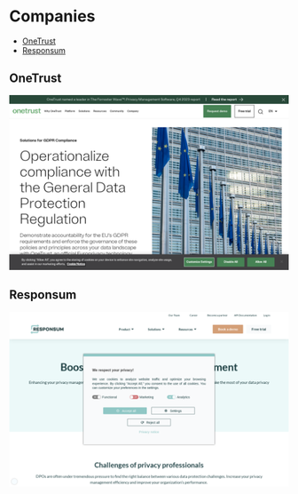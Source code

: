 # Companies

<!-- toc -->

- [OneTrust](#onetrust)
- [Responsum](#responsum)

<!-- tocstop -->

## OneTrust

![](shots/onetrust-gdpr.png)

## Responsum

![](shots/responsum-privacy.png)
